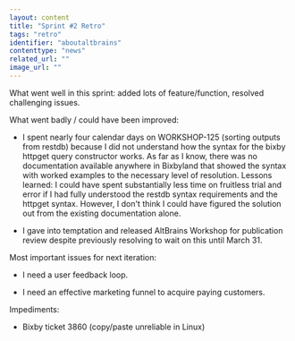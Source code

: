 ```yaml
---
layout: content
title: "Sprint #2 Retro"
tags: "retro"
identifier: "aboutaltbrains"
contenttype: "news"
related_url: ""
image_url: ""
---
```

What went well in this sprint: added lots of feature/function, resolved challenging issues.

What went badly / could have been improved:  

* I spent nearly four calendar days on WORKSHOP-125 (sorting outputs from restdb) because I did not understand how the syntax for the bixby httpget query constructor works.   As far as I know, there was no documentation available anywhere in Bixbyland that showed the syntax with worked examples to the necessary level of resolution.  Lessons learned: I could have spent  substantially  less time on fruitless trial and error if I had fully understood the restdb syntax requirements and the httpget syntax. However, I don't think I could have figured the solution out from the existing documentation alone.

* I gave into temptation and released AltBrains Workshop for publication review despite previously resolving to wait on this until March 31.

Most important issues for next iteration:

 * I need a user feedback loop.

* I need an effective marketing funnel to acquire paying customers.

Impediments:

* Bixby ticket 3860 (copy/paste unreliable in Linux)



